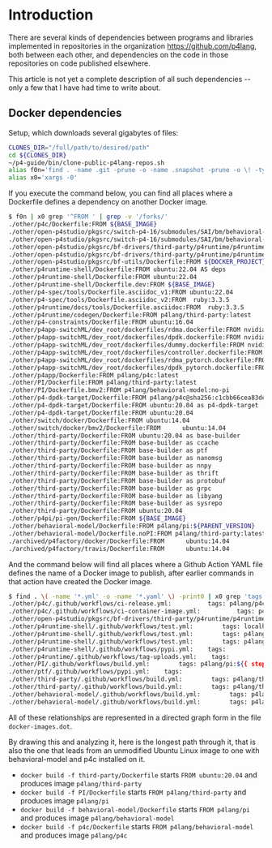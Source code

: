 # Introduction

There are several kinds of dependencies between programs and libraries
implemented in repositories in the organization
https://github.com/p4lang, both between each other, and dependencies
on the code in those repositories on code published elsewhere.

This article is not yet a complete description of all such
dependencies -- only a few that I have had time to write about.


## Docker dependencies

Setup, which downloads several gigabytes of files:

```bash
CLONES_DIR="/full/path/to/desired/path"
cd ${CLONES_DIR}
~/p4-guide/bin/clone-public-p4lang-repos.sh
alias f0n='find . -name .git -prune -o -name .snapshot -prune -o \! -type d -a \! -type l -print0'
alias x0='xargs -0'
```

If you execute the command below, you can find all places where a
Dockerfile defines a dependency on another Docker image.

```bash
$ f0n | x0 grep '^FROM ' | grep -v '/forks/'
./other/p4c/Dockerfile:FROM ${BASE_IMAGE}
./other/open-p4studio/pkgsrc/switch-p4-16/submodules/SAI/bm/behavioral-model/Dockerfile.grpc:FROM ubuntu:16.04
./other/open-p4studio/pkgsrc/switch-p4-16/submodules/SAI/bm/behavioral-model/Dockerfile:FROM p4lang/third-party:stable
./other/open-p4studio/pkgsrc/bf-drivers/third-party/p4runtime/p4runtime/CI/Dockerfile:FROM p4lang/third-party:latest
./other/open-p4studio/pkgsrc/bf-drivers/third-party/p4runtime/p4runtime/docs/tools/Dockerfile.madoko:FROM ubuntu:16.04
./other/open-p4studio/pkgsrc/bf-utils/Dockerfile:FROM ${DOCKER_PROJECT}/bf-syslibs:latest
./other/p4runtime-shell/Dockerfile:FROM ubuntu:22.04 AS deps
./other/p4runtime-shell/Dockerfile:FROM ubuntu:22.04
./other/p4runtime-shell/Dockerfile.dev:FROM ${BASE_IMAGE}
./other/p4-spec/tools/Dockerfile.asciidoc_v1:FROM ubuntu:22.04
./other/p4-spec/tools/Dockerfile.asciidoc_v2:FROM  ruby:3.3.5
./other/p4runtime/docs/tools/Dockerfile.asciidoc:FROM  ruby:3.3.5
./other/p4runtime/codegen/Dockerfile:FROM p4lang/third-party:latest
./other/p4-constraints/Dockerfile:FROM ubuntu:16.04
./other/p4app-switchML/dev_root/dockerfiles/rdma.dockerfile:FROM nvidia/cuda:11.2.2-devel-ubuntu18.04
./other/p4app-switchML/dev_root/dockerfiles/dpdk.dockerfile:FROM nvidia/cuda:11.2.2-devel-ubuntu18.04
./other/p4app-switchML/dev_root/dockerfiles/dummy.dockerfile:FROM nvidia/cuda:11.2.2-devel-ubuntu18.04
./other/p4app-switchML/dev_root/dockerfiles/controller.dockerfile:FROM ubuntu:18.04
./other/p4app-switchML/dev_root/dockerfiles/rdma_pytorch.dockerfile:FROM nvidia/cuda:11.2.2-devel-ubuntu18.04
./other/p4app-switchML/dev_root/dockerfiles/dpdk_pytorch.dockerfile:FROM nvidia/cuda:11.2.2-devel-ubuntu18.04
./other/p4app/Dockerfile:FROM p4lang/p4c:latest
./other/PI/Dockerfile:FROM p4lang/third-party:latest
./other/PI/Dockerfile.bmv2:FROM p4lang/behavioral-model:no-pi
./other/p4-dpdk-target/Dockerfile:FROM p4lang/p4c@sha256:c1cbb66cea83de50b43d7ef78d478dd5e43ce9e1116921d6700cc40bb505e12a as p4c
./other/p4-dpdk-target/Dockerfile:FROM ubuntu:20.04 as p4-dpdk-target
./other/p4-dpdk-target/Dockerfile:FROM ubuntu:20.04
./other/switch/docker/Dockerfile:FROM ubuntu:14.04
./other/switch/docker/bmv2/Dockerfile:FROM      ubuntu:14.04
./other/third-party/Dockerfile:FROM ubuntu:20.04 as base-builder
./other/third-party/Dockerfile:FROM base-builder as ccache
./other/third-party/Dockerfile:FROM base-builder as ptf
./other/third-party/Dockerfile:FROM base-builder as nanomsg
./other/third-party/Dockerfile:FROM base-builder as nnpy
./other/third-party/Dockerfile:FROM base-builder as thrift
./other/third-party/Dockerfile:FROM base-builder as protobuf
./other/third-party/Dockerfile:FROM base-builder as grpc
./other/third-party/Dockerfile:FROM base-builder as libyang
./other/third-party/Dockerfile:FROM base-builder as sysrepo
./other/third-party/Dockerfile:FROM ubuntu:20.04
./other/p4pi/pi-gen/Dockerfile:FROM ${BASE_IMAGE}
./other/behavioral-model/Dockerfile:FROM p4lang/pi:${PARENT_VERSION}
./other/behavioral-model/Dockerfile.noPI:FROM p4lang/third-party:latest
./archived/p4factory/docker/Dockerfile:FROM      ubuntu:14.04
./archived/p4factory/travis/Dockerfile:FROM      ubuntu:14.04
```

And the command below will find all places where a Github Action YAML
file defines the name of a Docker image to publish, after earlier
commands in that action have created the Docker image.

```bash
$ find . \( -name '*.yml' -o -name '*.yaml' \) -print0 | x0 grep 'tags:' | grep -v '/open-p4studio/p4studio/dependencies/'
./other/p4c/.github/workflows/ci-release.yml:          tags: p4lang/p4c:${{ env.VERSION }}
./other/p4c/.github/workflows/ci-container-image.yml:          tags: p4lang/p4c:${{ steps.get-tag.outputs.tag }}
./other/open-p4studio/pkgsrc/bf-drivers/third-party/p4runtime/p4runtime/.travis.yml:      tags: true
./other/p4runtime-shell/.github/workflows/test.yml:        tags: localhost:5000/p4lang/p4runtime-sh
./other/p4runtime-shell/.github/workflows/test.yml:        tags: p4lang/p4runtime-sh-dev
./other/p4runtime-shell/.github/workflows/test.yml:        tags: p4lang/p4runtime-sh
./other/p4runtime-shell/.github/workflows/pypi.yml:    tags:
./other/p4runtime/.github/workflows/tag-uploads.yml:    tags:
./other/PI/.github/workflows/build.yml:        tags: p4lang/pi:${{ steps.get-tag.outputs.tag }}
./other/ptf/.github/workflows/pypi.yml:    tags:
./other/third-party/.github/workflows/build.yml:        tags: p4lang/third-party:${{ steps.get-tag.outputs.tag }}
./other/third-party/.github/workflows/build.yml:        tags: p4lang/third-party:${{ steps.get-tag.outputs.tag }}
./other/behavioral-model/.github/workflows/build.yml:        tags: p4lang/behavioral-model:${{ steps.get-tag.outputs.tag }}
./other/behavioral-model/.github/workflows/build.yml:        tags: p4lang/behavioral-model:no-pi
```

All of these relationships are represented in a directed graph form in
the file `docker-images.dot`.

By drawing this and analyzing it, here is the longest path through it,
that is also the one that leads from an unmodified Ubuntu Linux image
to one with behavioral-model and p4c installed on it.

+ `docker build -f third-party/Dockerfile` starts `FROM ubuntu:20.04`
  and produces image `p4lang/third-party`
+ `docker build -f PI/Dockerfile` starts `FROM p4lang/third-party` and
  produces image `p4lang/pi`
+ `docker build -f behavioral-model/Dockerfile` starts `FROM
  p4lang/pi` and produces image `p4lang/behavioral-model`
+ `docker build -f p4c/Dockerfile` starts `FROM
  p4lang/behavioral-model` and produces image `p4lang/p4c`
